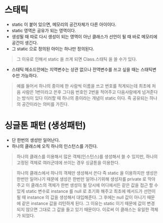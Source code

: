 # 스태틱

- static 이 붙어 있으면, 메모리의 공간자체가 다른 아이이다.
- static  영역은 공유가 되는 영역이다. 
- 생성될 때 따로 다시 생성이 되는 영역이 아닌 클래스가 선언이 될 때 바로 메모리에 공간이 생긴다.
- 그 static 으로 정의된 아이는 하나만 정의된다.

> 그 이유로 인해서 static 을 쓰게 되면 Class.스태틱 을 쓸 수가 있다.

- 스태틱 메소드안에는 지역변수는 상관 없으나 전역변수를 쓰고 싶을 때는 스태틱변수만 가능하다.

> 예를 들어서 하나의 종이에 한 사람씩 이름을 쓰고 번호를 적게되는데 최초에 처음 사람은 1번이라고 쓴후
> 그다음 번호인 2번을 적어주고 다음사람에게 넘겨준다는 방식이 있다 이러할 때 하나의 종이라는 개념이 static 이다.
> 즉 공유되는 하나의 공간이라는 의미를 가진다.

# 싱글톤 패턴 (생성패턴)

- 단 한번의 생성만 일어난다.
- 하나의 클래스에 오직 하나의 인스턴스를 가진다.

> 하나의 클래스를 이용해서 많은 객체(인스턴스)를 생성해서 쓸 수 있지만, 하나의 고정된 객체로 여러군데에
> 쓰이는 경우 싱글톤을 이용한다. 

> 하나의 클래스에서 하나의 객체만 생성해서 쓴다 즉 static 을 이용하지만 생성은 한번만 일어나기 때문에
> 생성은 한번만 일어나기위해 생성자를 private 로 막아주고 이 클래스의 객체가 한번 생성이 될 당시에
> 어디에서든 같은 값을 접근 할 수 있게 static 변수로 instance 를 null 로 초기화 해주고
> 최초에 메서드가 선언이 될 때 instance 의 값을 생성해서 대입해준다.
> 그 후에는 null 값이 아니기 때문에 같은 instance 값을 리턴하게 된다.
>그 이유는 static 이기 때문에 값이 변경되지 않으면 그대로 그 값을 들고 있기 때문이다.
> 이로써 이 클래스는 유일한 객체가 되었다.


